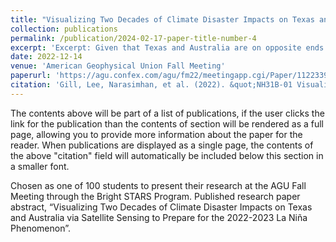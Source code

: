 ```yaml
---
title: "Visualizing Two Decades of Climate Disaster Impacts on Texas and Australia via Satellite Sensing to Prepare for the 2022-2023 La Niña Phenomenon"
collection: publications
permalink: /publication/2024-02-17-paper-title-number-4
excerpt: 'Excerpt: Given that Texas and Australia are on opposite ends of these phenomena, an inverse relationship between the climate disaster impacts of El Niño and La Niña on these two regions is expected. Therefore, identifying trends between Texan and Australian climate disasters is crucial to making predictions for the impacts of the incoming La Niña. '
date: 2022-12-14
venue: 'American Geophysical Union Fall Meeting'
paperurl: 'https://agu.confex.com/agu/fm22/meetingapp.cgi/Paper/1122339'
citation: 'Gill, Lee, Narasimhan, et al. (2022). &quot;NH31B-01 Visualizing Two Decades of Climate Disaster Impacts on Texas and Australia via Satellite Remote Sensing to Prepare for the 2022-2023 La Niña Phenomenon.&quot; <i>UT CSR & NASA STEM Enhancement in Earth Sciences Research Internship</i>. 1(3).'
---
```


The contents above will be part of a list of publications, if the user clicks the link for the publication than the contents of section will be rendered as a full page, allowing you to provide more information about the paper for the reader. When publications are displayed as a single page, the contents of the above "citation" field will automatically be included below this section in a smaller font.

Chosen as one of 100 students to present their research at the AGU Fall Meeting through the Bright STARS Program. Published research paper abstract, “Visualizing Two Decades of Climate Disaster Impacts on Texas and Australia via Satellite Sensing to Prepare for the 2022-2023 La Niña Phenomenon”.